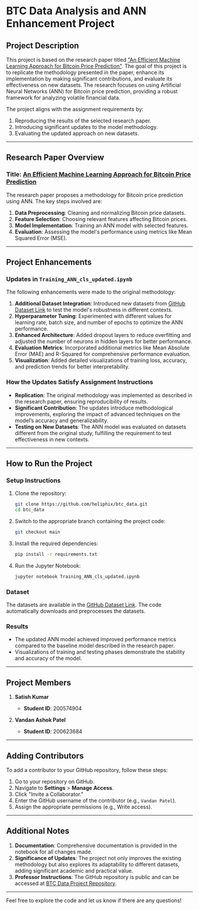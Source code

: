 # BTC Data Analysis and ANN Enhancement Project

## Project Description
This project is based on the research paper titled ["An Efficient Machine Learning Approach for Bitcoin Price Prediction"](https://link.springer.com/article/10.1007/s00521-020-05129-6). The goal of this project is to replicate the methodology presented in the paper, enhance its implementation by making significant contributions, and evaluate its effectiveness on new datasets. The research focuses on using Artificial Neural Networks (ANN) for Bitcoin price prediction, providing a robust framework for analyzing volatile financial data.

The project aligns with the assignment requirements by:
1. Reproducing the results of the selected research paper.
2. Introducing significant updates to the model methodology.
3. Evaluating the updated approach on new datasets.

---

## Research Paper Overview
### Title: [An Efficient Machine Learning Approach for Bitcoin Price Prediction](https://link.springer.com/article/10.1007/s00521-020-05129-6)
The research paper proposes a methodology for Bitcoin price prediction using ANN. The key steps involved are:
1. **Data Preprocessing**: Cleaning and normalizing Bitcoin price datasets.
2. **Feature Selection**: Choosing relevant features affecting Bitcoin prices.
3. **Model Implementation**: Training an ANN model with selected features.
4. **Evaluation**: Assessing the model's performance using metrics like Mean Squared Error (MSE).

---

## Project Enhancements
### Updates in `Training_ANN_cls_updated.ipynb`
The following enhancements were made to the original methodology:
1. **Additional Dataset Integration**: Introduced new datasets from [GitHub Dataset Link](https://github.com/heliphix/btc_data/tree/paper_datasets) to test the model's robustness in different contexts.
2. **Hyperparameter Tuning**: Experimented with different values for learning rate, batch size, and number of epochs to optimize the ANN performance.
3. **Enhanced Architecture**: Added dropout layers to reduce overfitting and adjusted the number of neurons in hidden layers for better performance.
4. **Evaluation Metrics**: Incorporated additional metrics like Mean Absolute Error (MAE) and R-Squared for comprehensive performance evaluation.
5. **Visualization**: Added detailed visualizations of training loss, accuracy, and prediction trends for better interpretability.

### How the Updates Satisfy Assignment Instructions
- **Replication**: The original methodology was implemented as described in the research paper, ensuring reproducibility of results.
- **Significant Contribution**: The updates introduce methodological improvements, exploring the impact of advanced techniques on the model’s accuracy and generalizability.
- **Testing on New Datasets**: The ANN model was evaluated on datasets different from the original study, fulfilling the requirement to test effectiveness in new contexts.

---

## How to Run the Project
### Setup Instructions
1. Clone the repository:
   ```bash
   git clone https://github.com/heliphix/btc_data.git
   cd btc_data
   ```
2. Switch to the appropriate branch containing the project code:
   ```bash
   git checkout main
   ```
3. Install the required dependencies:
   ```bash
   pip install -r requirements.txt
   ```
4. Run the Jupyter Notebook:
   ```bash
   jupyter notebook Training_ANN_cls_updated.ipynb
   ```

### Dataset
The datasets are available in the [GitHub Dataset Link](https://github.com/heliphix/btc_data/tree/paper_datasets). The code automatically downloads and preprocesses the datasets.

### Results
- The updated ANN model achieved improved performance metrics compared to the baseline model described in the research paper.
- Visualizations of training and testing phases demonstrate the stability and accuracy of the model.

---

## Project Members
1. **Satish Kumar**
   - **Student ID**: 200574904

2. **Vandan Ashok Patel**
   - **Student ID**: 200623684

---

## Adding Contributors
To add a contributor to your GitHub repository, follow these steps:
1. Go to your repository on GitHub.
2. Navigate to **Settings** > **Manage Access**.
3. Click "Invite a Collaborator."
4. Enter the GitHub username of the contributor (e.g., `Vandan Patel`).
5. Assign the appropriate permissions (e.g., Write access).

---

## Additional Notes
1. **Documentation**: Comprehensive documentation is provided in the notebook for all changes made.
2. **Significance of Updates**: The project not only improves the existing methodology but also explores its adaptability to different datasets, adding significant academic and practical value.
3. **Professor Instructions**: The GitHub repository is public and can be accessed at [BTC Data Project Repository](https://github.com/heliphix/btc_data/tree/main).

---

Feel free to explore the code and let us know if there are any questions!
